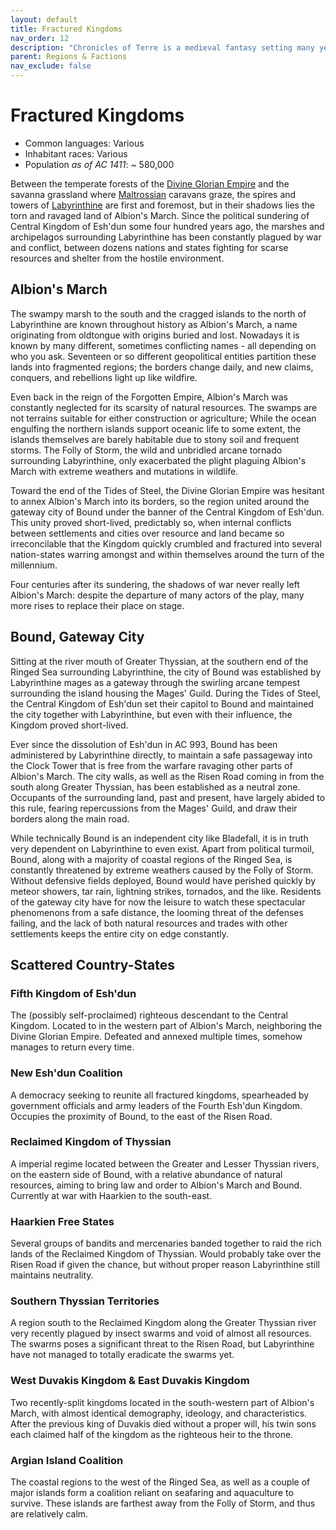 ```yaml
---
layout: default
title: Fractured Kingdoms
nav_order: 12
description: "Chronicles of Terre is a medieval fantasy setting many years in the writing."
parent: Regions & Factions
nav_exclude: false
---
```


# Fractured Kingdoms

- Common languages: Various
- Inhabitant races: Various
- Population *as of AC 1411*: ~ 580,000

Between the temperate forests of the [Divine Glorian Empire](DGE) and the savanna grassland where [Maltrossian](Maltross) caravans graze, the spires and towers of [Labyrinthine](Labyrinthine) are first and foremost, but in their shadows lies the torn and ravaged land of Albion's March. Since the political sundering of Central Kingdom of Esh'dun some four hundred years ago, the marshes and archipelagos surrounding Labyrinthine has been constantly plagued by war and conflict, between dozens nations and states fighting for scarse resources and shelter from the hostile environment.

## Albion's March

The swampy marsh to the south and the cragged islands to the north of Labyrinthine are known throughout history as Albion's March, a name originating from oldtongue with origins buried and lost. Nowadays it is known by many different, sometimes conflicting names - all depending on who you ask. Seventeen or so different geopolitical entities partition these lands into fragmented regions; the borders change daily, and new claims, conquers, and rebellions light up like wildfire.

Even back in the reign of the Forgotten Empire, Albion's March was constantly neglected for its scarsity of natural resources. The swamps are not terrains suitable for either construction or agriculture; While the ocean engulfing the northern islands support oceanic life to some extent, the islands themselves are barely habitable due to stony soil and frequent storms. The Folly of Storm, the wild and unbridled arcane tornado surrounding Labyrinthine, only exacerbated the plight plaguing Albion's March with extreme weathers and mutations in wildlife.

Toward the end of the Tides of Steel, the Divine Glorian Empire was hesitant to annex Albion's March into its borders, so the region united around the gateway city of Bound under the banner of the Central Kingdom of Esh'dun. This unity proved short-lived, predictably so, when internal conflicts between settlements and cities over resource and land became so irreconcilable that the Kingdom quickly crumbled and fractured into several nation-states warring amongst and within themselves around the turn of the millennium. 

Four centuries after its sundering, the shadows of war never really left Albion's March: despite the departure of many actors of the play, many more rises to replace their place on stage.

## Bound, Gateway City

Sitting at the river mouth of Greater Thyssian, at the southern end of the Ringed Sea surrounding Labyrinthine, the city of Bound was established by Labyrinthine mages as a gateway through the swirling arcane tempest surrounding the island housing the Mages' Guild. During the Tides of Steel, the Central Kingdom of Esh'dun set their capitol to Bound and maintained the city together with Labyrinthine, but even with their influence, the Kingdom proved short-lived.

Ever since the dissolution of Esh'dun in AC 993, Bound has been administered by Labyrinthine directly, to maintain a safe passageway into the Clock Tower that is free from the warfare ravaging other parts of Albion's March. The city walls, as well as the Risen Road coming in from the south along Greater Thyssian, has been established as a neutral zone. Occupants of the surrounding land, past and present, have largely abided to this rule, fearing repercussions from the Mages' Guild, and draw their borders along the main road.

While technically Bound is an independent city like Bladefall, it is in truth very dependent on Labyrinthine to even exist. Apart from political turmoil, Bound, along with a majority of coastal regions of the Ringed Sea, is constantly threatened by extreme weathers caused by the Folly of Storm. Without defensive fields deployed, Bound would have perished quickly by meteor showers, tar rain, lightning strikes, tornados, and the like. Residents of the gateway city have for now the leisure to watch these spectacular phenomenons from a safe distance, the looming threat of the defenses failing, and the lack of both natural resources and trades with other settlements keeps the entire city on edge constantly.

## Scattered Country-States

### Fifth Kingdom of Esh'dun

The (possibly self-proclaimed) righteous descendant to the Central Kingdom. Located to in the western part of Albion's March, neighboring the Divine Glorian Empire. Defeated and annexed multiple times, somehow manages to return every time.

### New Esh'dun Coalition

A democracy seeking to reunite all fractured kingdoms, spearheaded by government officials and army leaders of the Fourth Esh'dun Kingdom. Occupies the proximity of Bound, to the east of the Risen Road.

### Reclaimed Kingdom of Thyssian

A imperial regime located between the Greater and Lesser Thyssian rivers, on the eastern side of Bound, with a relative abundance of natural resources, aiming to bring law and order to Albion's March and Bound. Currently at war with Haarkien to the south-east.

### Haarkien Free States

Several groups of bandits and mercenaries banded together to raid the rich lands of the Reclaimed Kingdom of Thyssian. Would probably take over the Risen Road if given the chance, but without proper reason Labyrinthine still maintains neutrality.

### Southern Thyssian Territories

A region south to the Reclaimed Kingdom along the Greater Thyssian river very recently plagued by insect swarms and void of almost all resources. The swarms poses a significant threat to the Risen Road, but Labyrinthine have not managed to totally eradicate the swarms yet.

### West Duvakis Kingdom & East Duvakis Kingdom

Two recently-split kingdoms located in the south-western part of Albion's March, with almost identical demography, ideology, and characteristics. After the previous king of Duvakis died without a proper will, his twin sons each claimed half of the kingdom as the righteous heir to the throne.

### Argian Island Coalition

The coastal regions to the west of the Ringed Sea, as well as a couple of major islands form a coalition reliant on seafaring and aquaculture to survive. These islands are farthest away from the Folly of Storm, and thus are relatively calm.